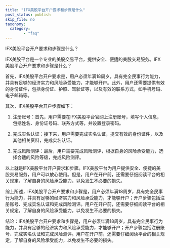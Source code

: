 ```yaml
---
title: "IFX美股平台开户要求和步骤是什么"
post_status: publish
skip_file: no
taxonomy:
  category:
        - "faq"
---
```


IFX美股平台开户要求和步骤是什么？

IFX美股平台是一个专业的美股交易平台，提供安全、便捷的美股交易服务。IFX美股平台开户要求和步骤是什么？

首先，IFX美股平台开户要求是，用户必须年满18周岁，具有完全民事行为能力，并具有足够的经济实力和风险承受能力，才能够开户。此外，用户还需要提供有效的身份证件，包括身份证、护照、驾驶证等，以及有效的联系方式，如手机号码、电子邮箱等。

其次，IFX美股平台开户步骤如下：

1. 注册账号：首先，用户需要在IFX美股平台官网上注册账号，填写个人信息，包括姓名、身份证号码、联系方式等，并设置登录密码。

2. 完成实名认证：接下来，用户需要完成实名认证，提交有效的身份证件，以及其他相关资料，完成实名认证。

3. 完成风险测评：最后，用户需要完成风险测评，根据自身的风险承受能力，选择合适的风险等级，完成风险测评。

以上就是IFX美股平台开户要求和步骤。IFX美股平台为用户提供安全、便捷的美股交易服务，用户可以放心使用。但是，用户在开户前，还需要仔细阅读平台的相关规定，了解自身的风险承受能力，以免发生不必要的损失。

综上所述，IFX美股平台开户要求和步骤是，用户必须年满18周岁，具有完全民事行为能力，并具有足够的经济实力和风险承受能力，才能够开户；开户步骤包括注册账号、完成实名认证和完成风险测评。用户在开户前，还需要仔细阅读平台的相关规定，了解自身的风险承受能力，以免发生不必要的损失。

结论：IFX美股平台开户要求和步骤是，用户必须年满18周岁，具有完全民事行为能力，并具有足够的经济实力和风险承受能力，才能够开户；开户步骤包括注册账号、完成实名认证和完成风险测评。用户在开户前，还需要仔细阅读平台的相关规定，了解自身的风险承受能力，以免发生不必要的损失。
